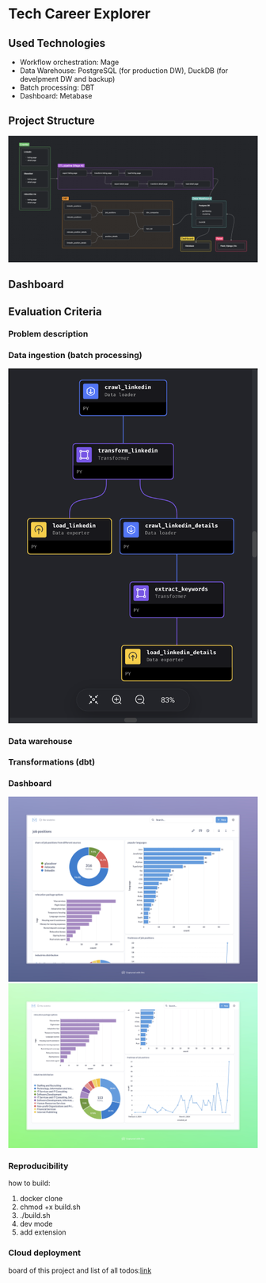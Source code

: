 # Tech Career Explorer

## Used Technologies
- Workflow orchestration: Mage
- Data Warehouse: PostgreSQL (for production DW), DuckDB (for develpment DW and backup)
- Batch processing: DBT
- Dashboard: Metabase

## Project Structure
![alt text](statics/de_zoomcamp_project_schema.png)

## Dashboard
## Evaluation Criteria
### Problem description
### Data ingestion (batch processing)
![alt text](statics/mage.png)
### Data warehouse
### Transformations (dbt)
### Dashboard
![alt text](statics/metabase1.jpeg)
![alt text](statics/metabase2.jpeg)
### Reproducibility
how to build:
1. docker clone
2. chmod +x build.sh
3. ./build.sh
4. dev mode
5. add extension
### Cloud deployment


board of this project and list of all todos:[link](https://github.com/users/shayansm2/projects/7/views/2)